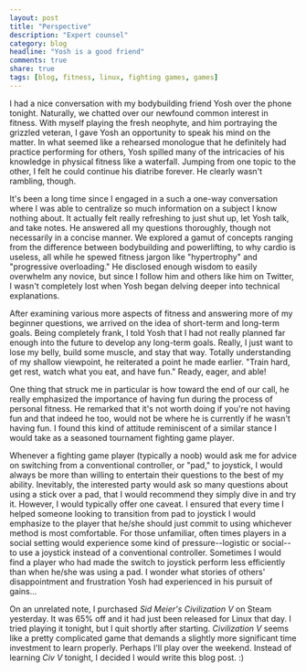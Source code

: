 ```yaml
---
layout: post
title: "Perspective"
description: "Expert counsel"
category: blog
headline: "Yosh is a good friend"
comments: true
share: true
tags: [blog, fitness, linux, fighting games, games]
---
```

I had a nice conversation with my bodybuilding friend Yosh over the phone tonight.  Naturally, we chatted over our newfound common interest in fitness.  With myself playing the fresh neophyte, and him portraying the grizzled veteran, I gave Yosh an opportunity to speak his mind on the matter.  In what seemed like a rehearsed monologue that he definitely had practice performing for others, Yosh spilled many of the intricacies of his knowledge in physical fitness like a waterfall.  Jumping from one topic to the other, I felt he could continue his diatribe forever.  He clearly wasn't rambling, though.

It's been a long time since I engaged in a such a one-way conversation where I was able to centralize so much information on a subject I know nothing about.  It actually felt really refreshing to just shut up, let Yosh talk, and take notes.  He answered all my questions thoroughly, though not necessarily in a concise manner.  We explored a gamut of concepts ranging from the difference between bodybuilding and powerlifting, to why cardio is useless, all while he spewed fitness jargon like "hypertrophy" and "progressive overloading."  He disclosed enough wisdom to easily overwhelm any novice, but since I follow him and others like him on Twitter, I wasn't completely lost when Yosh began delving deeper into technical explanations.

After examining various more aspects of fitness and answering more of my beginner questions, we arrived on the idea of short-term and long-term goals.  Being completely frank, I told Yosh that I had not really planned far enough into the future to develop any long-term goals.  Really, I just want to lose my belly, build some muscle, and stay that way.  Totally understanding of my shallow viewpoint, he reiterated a point he made earlier.  "Train hard, get rest, watch what you eat, and have fun."  Ready, eager, and able!

One thing that struck me in particular is how toward the end of our call, he really emphasized the importance of having fun during the process of personal fitness.  He remarked that it's not worth doing if you're not having fun and that indeed he too, would not be where he is currently if he wasn't having fun.  I found this kind of attitude reminiscent of a similar stance I would take as a seasoned tournament fighting game player.

Whenever a fighting game player (typically a noob) would ask me for advice on switching from a conventional controller, or "pad," to joystick, I would always be more than willing to entertain their questions to the best of my ability.  Inevitably, the interested party would ask so many questions about using a stick over a pad, that I would recommend they simply dive in and try it.  However, I would typically offer one caveat.  I ensured that every time I helped someone looking to transition from pad to joystick I would emphasize to the player that he/she should just commit to using whichever method is most comfortable.  For those unfamiliar, often times players in a social setting would experience some kind of pressure--logistic or social--to use a joystick instead of a conventional controller.  Sometimes I would find a player who had made the switch to joystick perform less efficiently than when he/she was using a pad.  I wonder what stories of others' disappointment and frustration Yosh had experienced in his pursuit of gains...

On an unrelated note, I purchased *Sid Meier's Civilization V* on Steam yesterday.  It was 65% off and it had just been released for Linux that day.  I tried playing it tonight, but I quit shortly after starting.  *Civilization V* seems like a pretty complicated game that demands a slightly more significant time investment to learn properly.  Perhaps I'll play over the weekend.  Instead of learning *Civ V* tonight, I decided I would write this blog post.  :)
